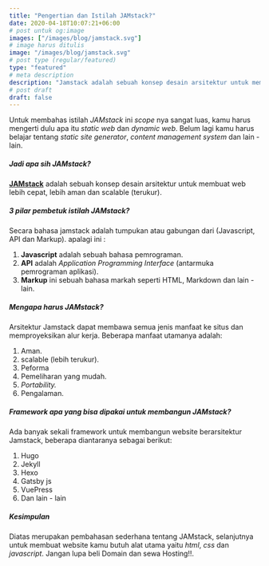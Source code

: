 ```yaml
---
title: "Pengertian dan Istilah JAMstack?"
date: 2020-04-18T10:07:21+06:00
# post untuk og:image
images: ["/images/blog/jamstack.svg"]
# image harus ditulis 
image: "/images/blog/jamstack.svg"
# post type (regular/featured)
type: "featured"
# meta description
description: "Jamstack adalah sebuah konsep desain arsitektur untuk membuat web lebih cepat, lebih aman dan skalabel"
# post draft
draft: false
---
```


Untuk membahas istilah _JAMstack_ ini _scope_ nya sangat luas, kamu harus mengerti dulu apa itu _static web_ dan _dynamic web_. Belum lagi kamu harus belajar tentang _static site generator_, _content management system_ dan lain - lain.

##### Jadi apa sih JAMstack?

[**JAMstack**](https://jamstack.org/) adalah sebuah konsep desain arsitektur untuk membuat web lebih cepat, lebih aman dan scalable (terukur).

##### 3 pilar pembetuk istilah JAMstack?

Secara bahasa jamstack adalah tumpukan atau gabungan dari (Javascript, API dan Markup). apalagi ini :
1. **Javascript** adalah sebuah bahasa pemrograman.
2. **API** adalah _Application Programming Interface_ (antarmuka pemrograman aplikasi).
3. **Markup** ini sebuah bahasa markah seperti HTML, Markdown dan lain - lain.

##### Mengapa harus JAMstack?

Arsitektur Jamstack dapat membawa semua jenis manfaat ke situs dan memproyeksikan alur kerja. Beberapa manfaat utamanya adalah:

1. Aman.
2. scalable (lebih terukur).
3. Peforma
4. Pemeliharan yang mudah.
5. _Portability._
6. Pengalaman.

##### Framework apa yang bisa dipakai untuk membangun JAMstack?

Ada banyak sekali framework untuk membangun website berarsitektur Jamstack, beberapa diantaranya sebagai berikut:

1. Hugo
2. Jekyll
3. Hexo 
4. Gatsby js
5. VuePress
6. Dan lain - lain

##### Kesimpulan

Diatas merupakan pembahasan sederhana tentang JAMstack, selanjutnya untuk membuat website kamu butuh alat utama yaitu _html_, _css_ dan _javascript_. Jangan lupa beli Domain dan sewa Hosting!!.
